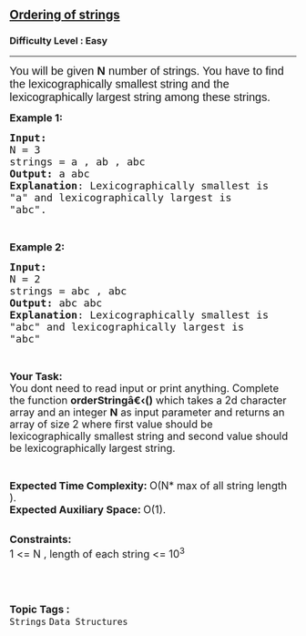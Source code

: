 <h2><a href="https://www.geeksforgeeks.org/problems/ordering-of-strings5527/1?page=1&category=Strings&sortBy=accuracy">Ordering of strings</a></h2><h3>Difficulty Level : Easy</h3><hr><div class="problems_problem_content__Xm_eO"><p><span style="font-size:20px"><span style="font-family:arial,helvetica,sans-serif">You will be given <strong>N</strong> number of strings. You have to find the lexicographically smallest string and the lexicographically largest string among these strings.</span></span></p>

<p><span style="font-size:18px"><strong>Example 1:</strong></span></p>

<pre><span style="font-size:18px"><strong>Input:</strong>
N = 3
strings = a , ab , abc
<strong>Output:</strong> a abc
<strong>Explanation</strong>: Lexicographically smallest is
"a" and lexicographically largest is
"abc".</span></pre>

<p>&nbsp;</p>

<p><span style="font-size:18px"><strong>Example 2:</strong></span></p>

<pre><span style="font-size:18px"><strong>Input:</strong>
N = 2
strings = abc , abc
<strong>Output:</strong> abc abc
<strong>Explanation</strong>: Lexicographically smallest is
"abc" and lexicographically largest is
"abc"</span></pre>

<p>&nbsp;</p>

<p><span style="font-size:18px"><strong>Your Task: &nbsp;</strong><br>
You dont need to read input or print anything. Complete the function&nbsp;<strong>orderStringâ€‹</strong><strong>()</strong>&nbsp;which takes a 2d character array and an integer <strong>N</strong> as&nbsp;input parameter and returns an array of size 2&nbsp;where first value&nbsp;should be lexicographically smallest string and second value should be lexicographically largest string.</span></p>

<p>&nbsp;</p>

<p><span style="font-size:18px"><strong>Expected Time Complexity:&nbsp;</strong>O(N* max of all string length ).<br>
<strong>Expected Auxiliary Space:&nbsp;</strong>O(1).</span><br>
&nbsp;</p>

<p><span style="font-size:18px"><strong>Constraints:</strong><br>
1 &lt;= N , length of each string &lt;= 10<sup>3</sup></span></p>

<p>&nbsp;</p>
</div><br><p><span style=font-size:18px><strong>Topic Tags : </strong><br><code>Strings</code>&nbsp;<code>Data Structures</code>&nbsp;